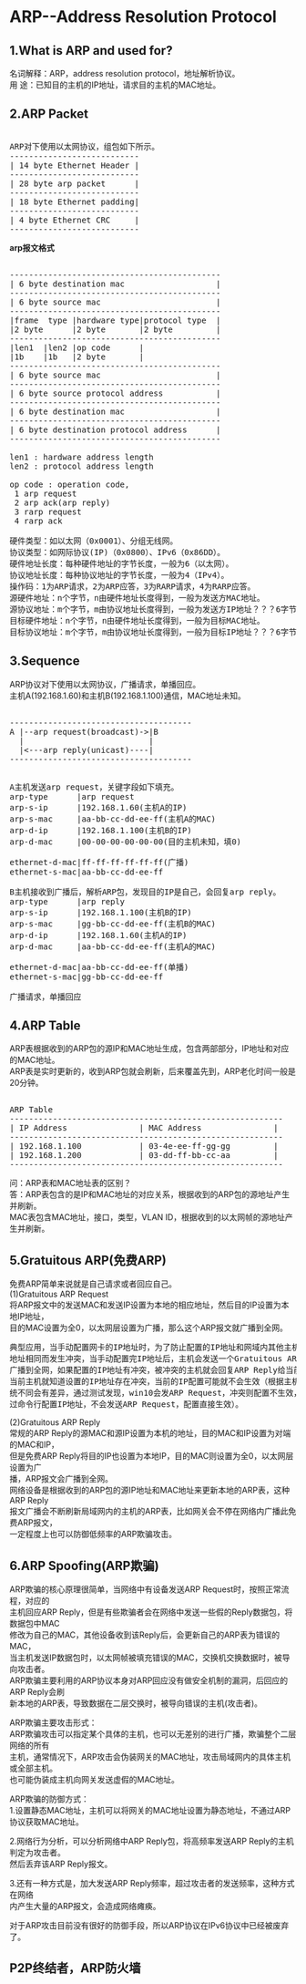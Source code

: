 # ARP--Address Resolution Protocol                
      
## 1.What is ARP and used for?   
名词解释：ARP，address resolution protocol，地址解析协议。    
用    途：已知目的主机的IP地址，请求目的主机的MAC地址。    
    
## 2.ARP Packet    
<pre>    
ARP对下使用以太网协议，组包如下所示。    
---------------------------              
| 14 byte Ethernet Header |               
---------------------------              
| 28 byte arp packet      |              
---------------------------              
| 18 byte Ethernet padding|              
---------------------------              
| 4 byte Ethernet CRC     |              
---------------------------              
</pre>    
**arp报文格式**                
<pre>              
--------------------------------------------              
| 6 byte destination mac                   |              
--------------------------------------------              
| 6 byte source mac                        |              
--------------------------------------------              
|frame  type |hardware type|protocol type  |              
|2 byte      |2 byte       |2 byte         |              
--------------------------------------------              
|len1  |len2 |op code      |              
|1b    |1b   |2 byte       |              
--------------------------------------------              
| 6 byte source mac                        |              
--------------------------------------------              
| 6 byte source protocol address           |              
--------------------------------------------              
| 6 byte destination mac                   |              
--------------------------------------------              
| 6 byte destination protocol address      |              
--------------------------------------------              
              
len1 : hardware address length              
len2 : protocol address length              
              
op code : operation code,               
 1 arp request               
 2 arp ack(arp reply)              
 3 rarp request              
 4 rarp ack              
              
硬件类型：如以太网（0x0001）、分组无线网。              
协议类型：如网际协议(IP)（0x0800）、IPv6（0x86DD）。              
硬件地址长度：每种硬件地址的字节长度，一般为6（以太网）。              
协议地址长度：每种协议地址的字节长度，一般为4（IPv4）。              
操作码：1为ARP请求，2为ARP应答，3为RARP请求，4为RARP应答。              
源硬件地址：n个字节，n由硬件地址长度得到，一般为发送方MAC地址。              
源协议地址：m个字节，m由协议地址长度得到，一般为发送方IP地址？？？6字节？？？。              
目标硬件地址：n个字节，n由硬件地址长度得到，一般为目标MAC地址。              
目标协议地址：m个字节，m由协议地址长度得到，一般为目标IP地址？？？6字节？？？。              
</pre>              
    
## 3.Sequence    
ARP协议对下使用以太网协议，广播请求，单播回应。    
主机A(192.168.1.60)和主机B(192.168.1.100)通信，MAC地址未知。    
<pre>    
--------------------------------------  
A |--arp request(broadcast)->|B  
  |                          |  
  |<---arp reply(unicast)----|  
--------------------------------------  
</pre>    
<pre>    
A主机发送arp request，关键字段如下填充。    
arp-type      |arp request    
arp-s-ip      |192.168.1.60(主机A的IP)    
arp-s-mac     |aa-bb-cc-dd-ee-ff(主机A的MAC)    
arp-d-ip      |192.168.1.100(主机B的IP)    
arp-d-mac     |00-00-00-00-00-00(目的主机未知，填0)    
    
ethernet-d-mac|ff-ff-ff-ff-ff-ff(广播)    
ethernet-s-mac|aa-bb-cc-dd-ee-ff    
    
B主机接收到广播后，解析ARP包，发现目的IP是自己，会回复arp reply。    
arp-type      |arp reply    
arp-s-ip      |192.168.1.100(主机B的IP)    
arp-s-mac     |gg-bb-cc-dd-ee-ff(主机B的MAC)    
arp-d-ip      |192.168.1.60(主机A的IP)    
arp-d-mac     |aa-bb-cc-dd-ee-ff(主机A的MAC)    
    
ethernet-d-mac|aa-bb-cc-dd-ee-ff(单播)    
ethernet-s-mac|gg-bb-cc-dd-ee-ff    
    
广播请求，单播回应    
</pre>    
    
## 4.ARP Table            
ARP表根据收到的ARP包的源IP和MAC地址生成，包含两部部分，IP地址和对应的MAC地址。  
ARP表是实时更新的，收到ARP包就会刷新，后来覆盖先到，ARP老化时间一般是20分钟。  
<pre>  
ARP Table  
---------------------------------------------------------  
| IP Address               | MAC Address               |  
---------------------------------------------------------  
| 192.168.1.100            | 03-4e-ee-ff-gg-gg         |  
| 192.168.1.200            | 03-dd-ff-bb-cc-aa         |  
---------------------------------------------------------  
</pre>  
问：ARP表和MAC地址表的区别？          
答：ARP表包含的是IP和MAC地址的对应关系，根据收到的ARP包的源地址产生并刷新。          
	MAC表包含MAC地址，接口，类型，VLAN ID，根据收到的以太网帧的源地址产生并刷新。        
      
## 5.Gratuitous ARP(免费ARP)            
免费ARP简单来说就是自己请求或者回应自己。          
(1)Gratuitous ARP Request          
将ARP报文中的发送MAC和发送IP设置为本地的相应地址，然后目的IP设置为本地IP地址，            
目的MAC设置为全0，以太网层设置为广播，那么这个ARP报文就广播到全网。          
<pre>
典型应用，当手动配置网卡的IP地址时，为了防止配置的IP地址和网域内其他主机的IP
地址相同而发生冲突，当手动配置完IP地址后，主机会发送一个Gratuitous ARP Request
广播到全网，如果配置的IP地址有冲突，被冲突的主机就会回复ARP Reply给当前主机，
当前主机就知道设置的IP地址存在冲突，当前的IP配置可能就不会生效（根据主机操作系
统不同会有差异，通过测试发现，win10会发ARP Request，冲突则配置不生效，ubuntu通
过命令行配置IP地址，不会发送ARP Request，配置直接生效）。
</pre>
          
(2)Gratuitous ARP Reply          
常规的ARP Reply的源MAC和源IP设置为本机的地址，目的MAC和IP设置为对端的MAC和IP，            
但是免费ARP Reply将目的IP也设置为本地IP，目的MAC则设置为全0，以太网层设置为广          
播，ARP报文会广播到全网。          
网络设备是根据收到的ARP包的源IP地址和MAC地址来更新本地的ARP表，这种ARP Reply  
报文广播会不断刷新局域网内的主机的ARP表，比如网关会不停在网络内广播此免费ARP报文，    
一定程度上也可以防御低频率的ARP欺骗攻击。          
          
## 6.ARP Spoofing(ARP欺骗)               
ARP欺骗的核心原理很简单，当网络中有设备发送ARP Request时，按照正常流程，对应的            
主机回应ARP Reply，但是有些欺骗者会在网络中发送一些假的Reply数据包，将数据包中MAC            
修改为自己的MAC，其他设备收到该Reply后，会更新自己的ARP表为错误的MAC，            
当主机发送IP数据包时，以太网帧被填充错误的MAC，交换机交换数据时，被导向攻击者。            
ARP欺骗主要利用的ARP协议本身对ARP回应没有做安全机制的漏洞，后回应的ARP Reply会刷            
新本地的ARP表，导致数据在二层交换时，被导向错误的主机(攻击者)。            
      
ARP欺骗主要攻击形式：        
ARP欺骗攻击可以指定某个具体的主机，也可以无差别的进行广播，欺骗整个二层网络的所有        
主机，通常情况下，ARP攻击会伪装网关的MAC地址，攻击局域网内的具体主机或全部主机。      
也可能伪装成主机向网关发送虚假的MAC地址。      
      
ARP欺骗的防御方式：      
1.设置静态MAC地址，主机可以将网关的MAC地址设置为静态地址，不通过ARP协议获取MAC地址。        
      
2.网络行为分析，可以分析网络中ARP Reply包，将高频率发送ARP Reply的主机判定为攻击者。    
然后丢弃该ARP Reply报文。      
      
3.还有一种方式是，加大发送ARP Reply频率，超过攻击者的发送频率，这种方式在网络      
内产生大量的ARP报文，会造成网络瘫痪。      
      
对于ARP攻击目前没有很好的防御手段，所以ARP协议在IPv6协议中已经被废弃了。      
      
## P2P终结者，ARP防火墙      
